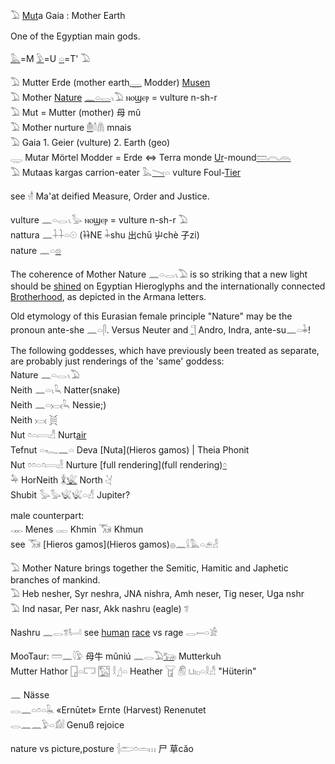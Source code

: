 𓅐 [Mut](https://en.wikipedia.org/wiki/Mut)a Gaia : Mother Earth  

One of the Egyptian main gods.  

[𓅓](𓅓)=M [𓅱](𓅱)=U [𓏏](𓏏)=T' 𓅐  

𓅐 Mutter Erde (mother earth[𓇾](𓇾) Modder) [Musen](Musen)  
𓅐 Mother [Nature](cosmos) [𓈖](𓈖)[𓏏](𓏏)[𓂋](𓂋)𓏯𓅐  ⲛⲟϣⲉⲣ = vulture  n-sh-r  
𓅐 Mut = Mutter (mother) 母 mǔ  
𓅐 Mother nurture [𓄟](𓄟)𓄠𓋤 mnais  
𓅐 Gaia 1. Geier (vulture)  2. Earth (geo)  
𓇾 Mutar Mörtel Modder = Erde ⇔ Terra monde [Ur](Ur)-mound[𓏠](𓏠)[𓇹](𓇹)[𓇺](𓇺)  
𓅐 Mutaas kargas carrion-eater 𓅓[𓏱](𓏱)𓏏 vulture Foul-[Tier](𓄛)  

see 𓁧 Ma'at deified Measure, Order and Justice.  

   vulture 𓈖𓏏𓂋𓏯𓅭  ⲛⲟϣⲉⲣ = vulture  n-sh-r 𓅐  
   nattura 𓈖𓇑𓇑𓏏𓇳  (𐦌NE 𓇓shu  出chū 屮chè 子zi)  
   nature 𓈖𓏏[𓊖](𓊖)  

The coherence of Mother Nature 𓈖𓏏𓂋𓏯𓅐 is so striking that a new light should be [shined](𓇳) on Egyptian Hieroglyphs and the internationally connected [Brotherhood](Human), as depicted in the Armana letters.  

Old etymology of this Eurasian female principle "Nature" may be the pronoun ante-she 𓈖𓏏𓋴. Versus Neuter and [𓊹](𓊹) Andro, Indra, ante-su𓈖𓏏𓇓!  

The following goddesses, which have previously been treated as separate, are probably just renderings of the 'same' goddess:  
Nature 𓈖𓏏𓂋𓏯𓅐  
Neith 𓈖𓏏𓏯𓆗 Natter(snake)  
Neith 𓈖𓏏𓋋𓆗 Nessie;)  
Neith 𓋋 𓋌  
Nut 𓏌𓏏𓇯𓀭  Nurt[air](Air)  
Tefnut 𓏏𓆑𓈖𓏏 Deva [Nuta](Hieros gamos) | Theia Phonit  
Nut 𓏌𓏌𓏏𓏌𓇯𓁐 Nurture [full rendering](full rendering)[𓏌](𓏌)  
𓅆 HorNeith 𓇇[𓆤](𓆤) North 𓋔  
Shubit 𓅭𓅭𓆤𓆤𓏏𓀭 Jupiter?  

male counterpart:  
𓋊 Menes 𓋉 Khmin 𓃝 Khmun  
see 𓃝 [Hieros gamos](Hieros gamos)𓐍𓈖𓌰𓅓𓏏𓂉𓁐  


𓅐 Mother Nature brings together the Semitic, Hamitic and Japhetic branches of mankind.  
𓅐 Heb nesher, Syr neshra, JNA nishra, Amh neser, Tig neser, Uga nshr  
𓅐 Ind nasar, Per nasr, Akk nashru (eagle) 𓆂  



Nashru 𓈖𓂋𓆂𓂡 see [human](Human) [race](Human) vs rage 𓂋𓍿𓏏𓀀  

MooTaur: 𓏠𓈖𓇋𓅱‎ 母牛 mǔniú 𓈖𓂋𓅐[𓃒](𓃒)𓏤 Mutterkuh  
Mutter Hathor [𓉗](𓉗)𓏏𓉐 𓉡 𓎛𓊨𓏏 Heather  𓉠 𓋧 𓂓𓏤𓊪𓏏𓎛𓀭 "Hüterin"  

𓈖 Nässe  
𓂋𓈖𓏏𓏌𓏏𓆘  «Ernūtet» Ernte (Harvest) Renenutet  
𓂋𓈖𓈖𓅱𓏏𓀁𓏪 Genuß rejoice  

nature vs picture,posture 𓐪𓂧𓏌𓏛𓏥   尸  草cǎo  
